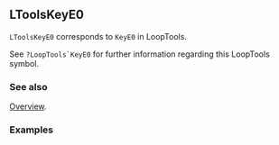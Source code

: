 ## LToolsKeyE0

`LToolsKeyE0` corresponds to `KeyE0` in LoopTools.

See ``?LoopTools`KeyE0`` for further information regarding this LoopTools symbol.

### See also

[Overview](Extra/FeynHelpers.md).

### Examples